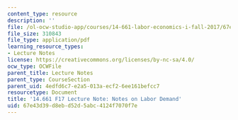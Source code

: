 ```yaml
---
content_type: resource
description: ''
file: /ol-ocw-studio-app/courses/14-661-labor-economics-i-fall-2017/67e43d39d8ebd52d5abc4124f7070f7e_MIT14_661F17_lec_labor.pdf
file_size: 310843
file_type: application/pdf
learning_resource_types:
- Lecture Notes
license: https://creativecommons.org/licenses/by-nc-sa/4.0/
ocw_type: OCWFile
parent_title: Lecture Notes
parent_type: CourseSection
parent_uid: 4edfd6c7-e2a5-013a-ecf2-6ee161befcc7
resourcetype: Document
title: '14.661 F17 Lecture Note: Notes on Labor Demand'
uid: 67e43d39-d8eb-d52d-5abc-4124f7070f7e
---
```


